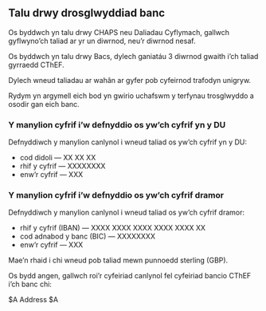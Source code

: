 ## Talu drwy drosglwyddiad banc

Os byddwch yn talu drwy CHAPS neu Daliadau Cyflymach, gallwch gyflwyno’ch taliad ar yr un diwrnod, neu’r diwrnod nesaf.

Os byddwch yn talu drwy Bacs, dylech ganiatáu 3 diwrnod gwaith i’ch taliad gyrraedd CThEF.

Dylech wneud taliadau ar wahân ar gyfer pob cyfeirnod trafodyn unigryw. 

Rydym yn argymell eich bod yn gwirio uchafswm y terfynau trosglwyddo a osodir gan eich banc.


### Y manylion cyfrif i’w defnyddio os yw’ch cyfrif yn y DU

Defnyddiwch y manylion canlynol i wneud taliad os yw’ch cyfrif yn y DU:

- cod didoli — XX XX XX
- rhif y cyfrif — XXXXXXXX
- enw’r cyfrif — XXX


### Y manylion cyfrif i’w defnyddio os yw’ch cyfrif dramor

Defnyddiwch y manylion canlynol i wneud taliad os yw’ch cyfrif dramor:

- rhif y cyfrif (IBAN) — XXXX XXXX XXXX XXXX XXXX XX
- cod adnabod y banc (BIC) — XXXXXXXX
- enw’r cyfrif — XXX

Mae’n rhaid i chi wneud pob taliad mewn punnoedd sterling (GBP).

Os bydd angen, gallwch roi’r cyfeiriad canlynol fel cyfeiriad bancio CThEF i’ch banc chi: 

$A
Address
$A